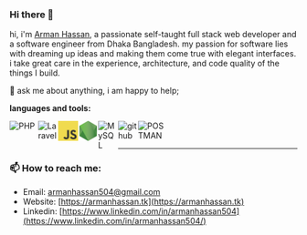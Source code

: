### Hi there 👋

<!-- **sh-arman/sh-arman** is a ✨ _special_ ✨ repository because its `README.md` (this file) appears on your GitHub profile. -->

hi, i'm [Arman Hassan](https://armanhassan.tk/), a passionate self-taught full stack web developer and a software engineer from Dhaka Bangladesh. my passion for software lies with dreaming up ideas and making them come true with elegant interfaces. i take great care in the experience, architecture, and code quality of the things I build.
<br />
 
💬 ask me about anything, i am happy to help;

**languages and tools:**
<br>

  <img align="left" alt="PHP" width="50px" src="https://user-images.githubusercontent.com/32613227/132130635-0500de8c-fff0-4a1f-9e87-72718f70b792.png" />
  <img align="left" alt="Laravel" width="35px" src="https://user-images.githubusercontent.com/32613227/132130368-4aad91e7-6c50-4d64-953f-db2bc236cb00.png" />
  <img align="left" alt="Javascript" width="35px"src="https://raw.githubusercontent.com/github/explore/80688e429a7d4ef2fca1e82350fe8e3517d3494d/topics/javascript/javascript.png"/>
  <img align="left" alt="Node.js" width="35px" src="https://raw.githubusercontent.com/github/explore/80688e429a7d4ef2fca1e82350fe8e3517d3494d/topics/nodejs/nodejs.png" />
  <img align="left" alt="MySQL" width="35px" src="https://user-images.githubusercontent.com/32613227/132130560-a21ecb9d-18c5-48a7-91b7-b07dc640ff5c.png"/>
  <img align="left" alt="github" width="35px" src="https://user-images.githubusercontent.com/32613227/132130581-85601af6-43df-4ac9-b8c9-720941e40f48.png" />
  <img align="left" alt="POSTMAN" width="45px" src="https://user-images.githubusercontent.com/32613227/132130809-15519803-5464-4802-bdb6-88370edf4234.png" />
  <br><br><hr>

### 📫 How to reach me:

- Email: [armanhassan504@gmail.com](armanhassan504@gmail.com)
- Website: [https://armanhassan.tk](https://armanhassan.tk)
- Linkedin: [https://www.linkedin.com/in/armanhassan504](https://www.linkedin.com/in/armanhassan504/)

